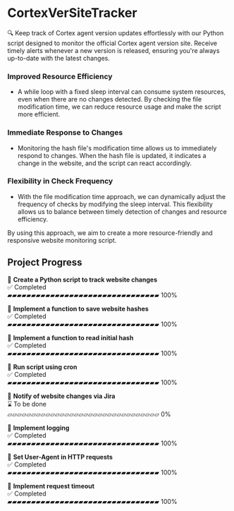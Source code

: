 # CortexVerSiteTracker
🔍 Keep track of Cortex agent version updates effortlessly with our Python script designed to monitor the official Cortex agent version site. Receive timely alerts whenever a new version is released, ensuring you're always up-to-date with the latest 
changes.

### Improved Resource Efficiency

- A while loop with a fixed sleep interval can consume system resources, even when there are no changes detected. By checking the file modification time, we can reduce resource usage and make the script more efficient.

### Immediate Response to Changes

- Monitoring the hash file's modification time allows us to immediately respond to changes. When the hash file is updated, it indicates a change in the website, and the script can react accordingly.

### Flexibility in Check Frequency

- With the file modification time approach, we can dynamically adjust the frequency of checks by modifying the sleep interval. This flexibility allows us to balance between timely detection of changes and resource efficiency.

By using this approach, we aim to create a more resource-friendly and responsive website monitoring script.



## Project Progress

📌 **Create a Python script to track website changes**  
✅ Completed  
▰▰▰▰▰▰▰▰▰▰▰▰▰▰▰▰▰▰▰▰▰▰▰▰▰▰▰▰▰▰▰▰ 100%

📌 **Implement a function to save website hashes**  
✅ Completed  
▰▰▰▰▰▰▰▰▰▰▰▰▰▰▰▰▰▰▰▰▰▰▰▰▰▰▰▰▰▰▰▰ 100%

📌 **Implement a function to read initial hash**  
✅ Completed  
▰▰▰▰▰▰▰▰▰▰▰▰▰▰▰▰▰▰▰▰▰▰▰▰▰▰▰▰▰▰▰▰ 100%

📌 **Run script using cron**  
✅ Completed  
▰▰▰▰▰▰▰▰▰▰▰▰▰▰▰▰▰▰▰▰▰▰▰▰▰▰▰▰▰▰▰▰ 100%

📌 **Notify of website changes via Jira**  
⌛ To be done  
▱▱▱▱▱▱▱▱▱▱▱▱▱▱▱▱▱▱▱▱▱▱▱▱▱▱▱▱▱▱▱▱ 0%

📌 **Implement logging**  
✅ Completed  
▰▰▰▰▰▰▰▰▰▰▰▰▰▰▰▰▰▰▰▰▰▰▰▰▰▰▰▰▰▰▰▰ 100%

📌 **Set User-Agent in HTTP requests**  
✅ Completed  
▰▰▰▰▰▰▰▰▰▰▰▰▰▰▰▰▰▰▰▰▰▰▰▰▰▰▰▰▰▰▰▰ 100%

📌 **Implement request timeout**  
✅ Completed  
▰▰▰▰▰▰▰▰▰▰▰▰▰▰▰▰▰▰▰▰▰▰▰▰▰▰▰▰▰▰▰▰ 100%


